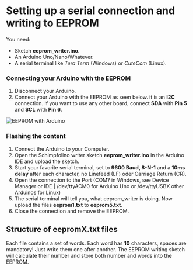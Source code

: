 # Setting up a serial connection and writing to EEPROM

You need:  
* Sketch **eeprom_writer.ino**.
* An Arduino Uno/Nano/Whatever.
* A serial terminal like *Tera Term* (Windows) or *CuteCom* (Linux).

### Connecting your Arduino with the EEPROM

1. Disconnect your Arduino.
2. Connect your Arduino with the EEPROM as seen below. it is an **I2C** connection. If you want to use any other board, connect **SDA** with **Pin 5** and **SCL** with **Pin 6**.
   
![EEPROM with Arduino](https://www.nikolairadke.de/schimpfolino/eeprom_verbinden.jpg)

### Flashing the content

1. Connect the Arduino to your Computer.  
2. Open the Schimpfolino writer sketch **eeprom_writer.ino** in the Arduino IDE and upload the sketch. 
3. Start your favorite serial terminal, set to **9600 Baud, 8-N-1** and a **10ms delay** after each character, no Linefeed (LF) oder Carriage Return (CR). 
4. Open the connection to the Port (COM? in Windows, see Device Manager or IDE | /dev/ttyACM0 for Arduino Uno or /dev/ttyUSBX other Arduinos for Linux)
5. The serial terminal will tell you, what eeprom_writer is doing. Now upload the files **eeprom1.txt** to **eeprom5.txt**.
6. Close the connection and remove the EEPROM.
  
## Structure of eepromX.txt files

Each file contains a set of words. Each word has **10** characters, spaces are mandatory! Just write them one after another. The EEPROM writing sketch will calculate their number and store both number and words into the EEPROM.  


